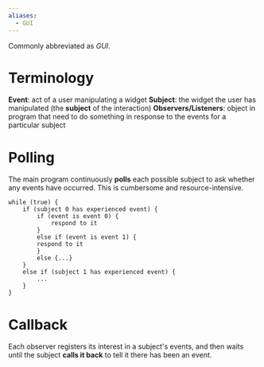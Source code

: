 ```yaml
---
aliases:
  - GUI
---
```

Commonly abbreviated as *GUI*.

# Terminology
**Event**: act of a user manipulating a widget
**Subject**: the widget the user has manipulated (the **subject** of the interaction)
**Observers/Listeners**: object in program that need to do something in response to the events for a particular subject
# Polling
The main program continuously **polls** each possible subject to ask whether any events have occurred. This is cumbersome and resource-intensive.

```psuedocode
while (true) {
	if (subject 0 has experienced event) {
		if (event is event 0) {
			respond to it
		}
		else if (event is event 1) {
		respond to it
		}
		else {...}
	}
	else if (subject 1 has experienced event) {
		...
	}
}
```

# Callback
Each observer registers its interest in a subject's events, and then waits until the subject **calls it back** to tell it there has been an event.


